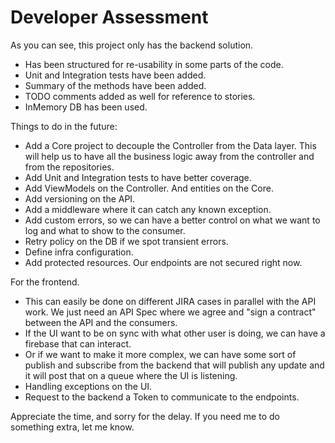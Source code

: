 # Developer Assessment

As you can see, this project only has the backend solution.

- Has been structured for re-usability in some parts of the code.
- Unit and Integration tests have been added.
- Summary of the methods have been added.
- TODO comments added as well for reference to stories.
- InMemory DB has been used.

Things to do in the future:
- Add a Core project to decouple the Controller from the Data layer. This will help us to have all the business logic away from the controller and from the repositories.
- Add Unit and Integration tests to have better coverage.
- Add ViewModels on the Controller. And entities on the Core.
- Add versioning on the API.
- Add a middleware where it can catch any known exception.
- Add custom errors, so we can have a better control on what we want to log and what to show to the consumer.
- Retry policy on the DB if we spot transient errors.
- Define infra configuration.
- Add protected resources. Our endpoints are not secured right now.

For the frontend.
- This can easily be done on different JIRA cases in parallel with the API work. We just need an API Spec where we agree and "sign a contract" between the API and the consumers.
- If the UI want to be on sync with what other user is doing, we can have a firebase that can interact.
- Or if we want to make it more complex, we can have some sort of publish and subscribe from the backend that will publish any update and it will post that on a queue where the UI is listening.
- Handling exceptions on the UI.
- Request to the backend a Token to communicate to the endpoints.

Appreciate the time, and sorry for the delay. If you need me to do something extra, let me know.